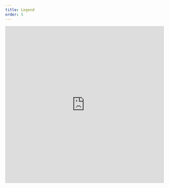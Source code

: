 ```yaml
---
title: Legend
order: 5
---
```


<iframe width="100%" height="500" frameborder="0" allowfullscreen style="border:1px solid #d9d9d9;" src="https://www.yuque.com/docs/share/186dbb14-fdd1-4827-b16f-befa42f08aac?view=doc_embed">

<!-- 
> 图例（legend）是图表的辅助元素，使用颜色、大小、形状区分不同的数据类型，用于图表中数据的筛选

## 引入

```ts
import { Category, Continuous } from '@antv/gui';
```

### 基本配置

| **属性名**      | **类型**                                | **描述**       | **默认值**     |
| --------------- | --------------------------------------- | -------------- | -------------- |
| padding         | <code>number \| number []</code>        | 内边距         | `10`           |
| orient          | <code>'horizontal' \| 'vertical'</code> | 横向、纵向模式 | `'horizontal'` |
| backgroundStyle | <code>MixAttrs</code>                   | 图例背景样式   | `[]`           |
| title           | <code>TitleCfg</code>                   | 图例标题配置   | `[]`           |
| type            | <code>'category' \| 'continuous'</code> | 高度           | `[]`           |

### 连续图例配置

| **属性名** | **类型**                           | **描述**   | **默认值**     |
| ---------- | ---------------------------------- | ---------- | -------------- |
| min        | <code>number</code>                | 最小值     | `[]`           |
| max        | <code>number</code>                | 最大值     | `[]`           |
| start      | <code>number</code>                | 开始区间   | `min`          |
| end        | <code>number</code>                | 结束区间   | `max`          |
| color      | <code>string \| string[]</code>    | 颜色       | `[]`           |
| label      | <code>false \| LabelCfg</code>     | 标签       | `[]`           |
| rail       | <code>RailCfg</code>               | 色板       | `[]`           |
| slidable   | <code>boolean</code>               | 是否可滑动 | `true`         |
| step       | <code>number</code>                | 步长       | `(max-min)*1%` |
| handle     | <code>false \| HandleCfg</code>    | 手柄配置   | `[]`           |
| indicator  | <code>false \| indicatorCfg</code> | 指示器配置 | `[]`           |

### 分类图例配置

| **属性名**          | **类型**                                                          | **描述**             | **默认值** |
| ------------------- | ----------------------------------------------------------------- | -------------------- | ---------- |
| items               | <code>CategoryItem[]</code>                                       | 图例项               | `[]`       |
| maxWidth            | <code>number</code>                                               | 最大宽度             | `[]`       |
| maxHeight           | <code>number</code>                                               | 最大高度             | `[]`       |
| maxCols             | <code>number</code>                                               | 最大行数             | `[]`       |
| maxRows             | <code>number</code>                                               | 最大列数             | `[]`       |
| itemWidth           | <code>number</code>                                               | 图例项宽度           | `[]`       |
| maxItemWidth        | <code>number</code>                                               | 最大图例项宽度       | `[]`       |
| spacing             | <code>[number,number]</code>                                      | 图例项横向、纵向间隔 | `[]`       |
| itemMarker          | <code>ItemMarkerCfg \| (item, index, items)=>ItemMarkerCfg</code> | 图例项图标           | `[]`       |
| itemName            | <code>ItemNameCfg \| (item, index, items)=>ItemNameCfg</code>     | 图例项名             | `[]`       |
| itemValue           | <code>ItemValueCfg \| (item, index, items)=>ItemValueCfg</code>   | 图例项值             | `[]`       |
| itemBackground.style | <code>MixAttrs \| (item, index, items)=>MixAttrs</code>           | 图例项背景           | `[]`       |
| autoWrap            | <code>boolean</code>                                              | 自动换行、列         | `[]`       |
| reverse             | <code>boolean</code>                                              | 图例项倒序           | `[]`       |
| pageNavigator       | <code>false \| PageNavigatorCfg</code>                            | 分页器               | `[]`       |

### TitleCfg

| **属性名** | **类型**                                   | **描述**           | **默认值** |
| ---------- | ------------------------------------------ | ------------------ | ---------- |
| content    | <code>string</code>                        | 标题               |            |
| spacing    | <code>number</code>                        | 标题与图例元素间距 |            |
| align      | <code>'left' \| 'center' \| 'right'</code> | 标题对齐方式       |            |
| style      | <code>TextProps</code>                     | 标题样式           |            |
| formatter  | <code>(text:string)=>string</code>         | 标题格式化         |            |

### LabelCfg

| **属性名** | **类型**                                          | **描述**       | **默认值** |
| ---------- | ------------------------------------------------- | -------------- | ---------- |
| style      | <code>TextProps</code>                            | 标签样式       | `[]`       |
| spacing    | <code>number</code>                               | 标签与图例间距 | `10`       |
| formatter  | <code>(value: number, idx: number)=>string</code> | 标签文本格式化 | `[]`       |
| align      | <code>'rail' \| 'inside' \| 'outside'</code>      | 标签对齐方式   | `rail`     |

### RailCfg

| **属性名**      | **类型**                       | **描述**                     | **默认值** |
| --------------- | ------------------------------ | ---------------------------- | ---------- |
| width           | <code>number</code>            | 色板宽度                     | `[]`       |
| height          | <code>number</code>            | 色板高度                     | `[]`       |
| type            | <code>'color' \| 'size'</code> | 色板类型                     | `color`    |
| chunked         | <code>boolean</code>           | 是否分块                     | `false`    |
| ticks           | <code>number[]</code>          | 分块分割点（label 显示的值） | `[]`       |
| isGradient      | <code>boolean \| 'auto'</code> | 是否使用渐变色               | `auto`     |
| backgroundColor | <code>string</code>            | 色板背景色                   | `[]`       |

### HandleCfg

| **属性名** | **类型**            | **描述**                 | **默认值**                                                                                       |
| ---------- | ------------------- | ------------------------ | ------------------------------------------------------------------------------------------------ |
| size       | <code>number</code> | 手柄大小                 | `4`                                                                                              |
| text       | <code>Object</code> | 手柄文本                 | `{formatter: (value:number)=>string, style: TextProps, align: 'rail' \| 'inside' \| 'outside' }` |
| icon       | <code>Object</code> | 手柄图标                 | `{marker: MarkerCfg}`                                                                            |
| spacing    | <code>number</code> | 手柄文本到手柄图标的间距 | `10`                                                                                             |

### IndicatorCfg

| **属性名**      | **类型**                        | **描述**             | **默认值**                                              |
| --------------- | ------------------------------- | -------------------- | ------------------------------------------------------- |
| size            | <code>number</code>             | 指示器大小           | `8`                                                     |
| spacing         | <code>number</code>             | 指示器文本到色板间距 | `5`                                                     |
| padding         | <code>number \| number[]</code> | 指示器文本内边距     | `5`                                                     |
| backgroundStyle | <code>RectProps</code>          | 指示器背景样式       | `[]`                                                    |
| text            | <code>Object</code>             | 指示器文本样式       | `{style: TextProps, formatter:(value: number)=>string}` |

### CategoryItem

| **属性名** | **类型**                                                       | **描述**   | **默认值**   |
| ---------- | -------------------------------------------------------------- | ---------- | ------------ |
| state      | <code>'default' \| 'active' \| 'selected' \| 'disabled'</code> | 图例项状态 | `default`    |
| name       | <code>string</code>                                            | 图例项名   | ``           |
| value      | <code>string</code>                                            | 图例项值   | ``           |
| id         | <code>string</code>                                            | 图例项 ID  | `name-index` |

### ItemMarkerCfg

| **属性名** | **类型**               | **描述** | **默认值** |
| ---------- | ---------------------- | -------- | ---------- |
| marker     | <code>MarkerCfg</code> | 图标     | `{}`       |
| size       | <code>number</code>    | 图标大小 | `8`        |
| style      | <code>MixAttrs</code>  | 图例样式 | `{}`       |

### ItemNameCfg

| **属性名** | **类型**                            | **描述**           | **默认值** |
| ---------- | ----------------------------------- | ------------------ | ---------- |
| spacing    | <code>number</code>                 | 图例名与图标的间距 | `10`       |
| style      | <code>MixAttrs</code>               | 图例名样式         | `{}`       |
| formatter  | <code>(text: string)=>string</code> | 图例名格式化       | ``         |

### ItemValueCfg

| **属性名** | **类型**                            | **描述**       | **默认值** |
| ---------- | ----------------------------------- | -------------- | ---------- |
| spacing    | <code>number</code>                 | 图例值与图例名 | `10`       |
| align      | <code>'left' \| 'right'</code>      | 图例值对齐方式 | `left`     |
| style      | <code>MixAttrs</code>               | 图例值样式     | `{}`       |
| formatter  | <code>(text: string)=>string</code> | 图例值格式化   | ``         |

### PageNavigatorCfg

| **属性名** | **类型**      | **描述** | **默认值** |
| ---------- | ------------- | -------- | ---------- |
|            | <code></code> |          | ``         | -->

